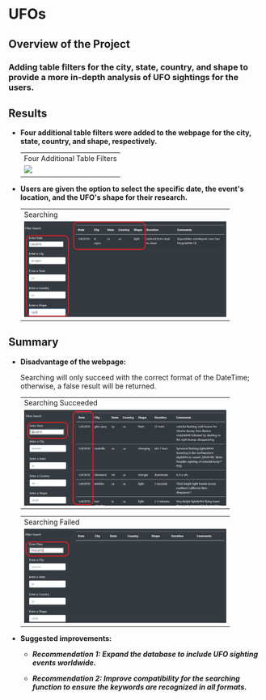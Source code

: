# UFOs

## **Overview of the Project**

### Adding table filters for the city, state, country, and shape to provide a more in-depth analysis of UFO sightings for the users.

## **Results**

- **Four additional table filters were added to the webpage for the city, state, country, and shape, respectively.**

  <table>
  <tr>
    <td>Four Additional Table Filters</td>
  </tr>
  <tr>
    <td><img src="PNG/Additional filters.PNG" width=400></td>
  </tr>
  </table>
  
- **Users are given the option to select the specific date, the event's location, and the UFO's shape for their research.**
     
  <table>
  <tr>
    <td>Searching</td>
  </tr>
  <tr>
    <td><img src="PNG/Searching.PNG" width=400></td>
  </tr>
  </table>
  
## **Summary**

- **Disadvantage of the webpage:**
  
    Searching will only succeed with the correct format of the DateTime; otherwise, a false result will be returned. 
    
  <table>
  <tr>
    <td>Searching Succeeded</td>
  </tr>
  <tr>
    <td><img src="PNG/Searching_succeeded.PNG" width=400></td>
  </tr>
  </table>
  
  <table>
  <tr>
    <td>Searching Failed</td>
  </tr>
  <tr>
    <td><img src="PNG/Searching_failed.PNG" width=400></td>
  </tr>
  </table>

- **Suggested improvements:**
  
  - _**Recommendation 1: Expand the database to include UFO sighting events worldwide.**_
  
  - _**Recommendation 2: Improve compatibility for the searching function to ensure the keywords are recognized in all formats.**_
